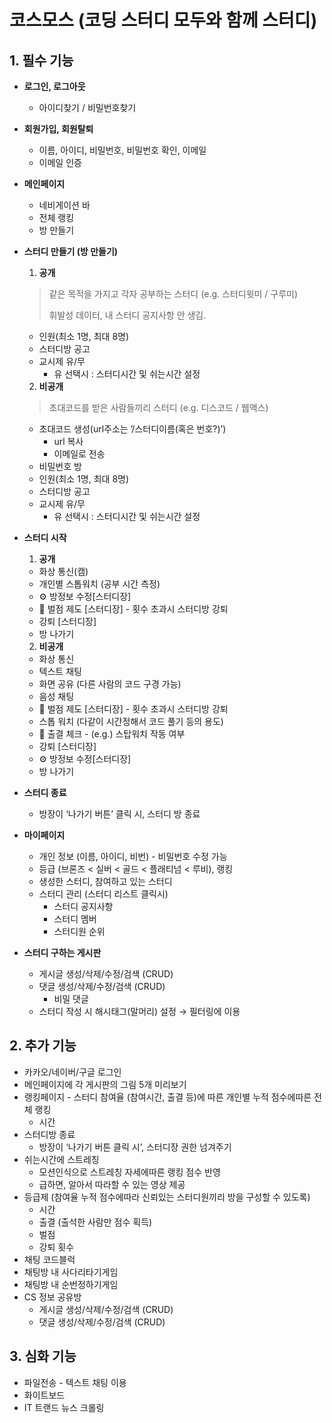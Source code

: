 # 코스모스 (코딩 스터디 모두와 함께 스터디)


## 1. 필수 기능

- **로그인, 로그아웃**

  - 아이디찾기 / 비밀번호찾기

- **회원가입, 회원탈퇴**

  - 이름, 아이디, 비밀번호, 비밀번호 확인,  이메일
  - 이메일 인증

- **메인페이지**

  - 네비게이션 바
  - 전체 랭킹
  - 방 만들기

- **스터디 만들기 (방 만들기)**

  1. **공개**

  >  같은 목적을 가지고 각자 공부하는 스터디 (e.g. 스터디윗미 / 구루미)
  >
  > 휘발성 데이터, 내 스터디 공지사항 안 생김.

  - 인원(최소 1명, 최대 8명)
  - 스터디방 공고
  - 교시제 유/무
    - 유 선택시 : 스터디시간 및 쉬는시간 설정

  2. **비공개** 

  > 초대코드를 받은 사람들끼리 스터디 (e.g. 디스코드 / 웹액스)

  - 초대코드 생성(url주소는 ’/스터디이름(혹은 번호?)’)
    - url 복사
    - 이메일로 전송
  - 비밀번호 방
  - 인원(최소 1명, 최대 8명)
  - 스터디방 공고
  - 교시제 유/무
    - 유 선택시 : 스터디시간 및 쉬는시간 설정

- **스터디 시작**

    1. **공개**

    - 화상 통신(캠)
    - 개인별 스톱워치 (공부 시간 측정)
    - ⚙️ 방정보 수정[스터디장]
    - 💯 벌점 제도 [스터디장] - 횟수 초과시 스터디방 강퇴
    - 강퇴 [스터디장]
    - 방 나가기

    2. **비공개**

    - 화상 통신
    - 텍스트 채팅
    - 화면 공유 (다른 사람의 코드 구경 가능)
    - 음성 채팅
    - 💯 벌점 제도 [스터디장] - 횟수 초과시 스터디방 강퇴
    - 스톱 워치 (다같이 시간정해서 코드 풀기 등의 용도)
    - 📅 출결 체크 - (e.g.) 스탑워치 작동 여부
    - 강퇴 [스터디장]
    - ⚙️ 방정보 수정[스터디장]
    - 방 나가기

- **스터디 종료**
    - 방장이 ‘나가기 버튼’ 클릭 시, 스터디 방 종료
- **마이페이지**
    - 개인 정보 (이름, 아이디, 비번) - 비밀번호 수정 가능
    - 등급 (브론즈 < 실버 < 골드 < 플래티넘 < 루비), 랭킹
    - 생성한 스터디, 참여하고 있는 스터디
    - 스터디 관리 (스터디 리스트 클릭시)
        - 스터디 공지사항
        - 스터디 멤버
        - 스터디원 순위
- **스터디 구하는 게시판**
    - 게시글 생성/삭제/수정/검색 (CRUD)
    - 댓글 생성/삭제/수정/검색 (CRUD)
        - 비밀 댓글
    - 스터디 작성 시 해시태그(말머리) 설정 → 필터링에 이용





## 2. 추가 기능

- 카카오/네이버/구글 로그인
- 메인페이지에 각 게시판의 그림 5개 미리보기
- 랭킹페이지 - 스터디 참여율 (참여시간, 출결 등)에 따른 개인별 누적 점수에따른 전체 랭킹
  - 시간
- 스터디방 종료
  - 방장이 ‘나가기 버튼 클릭 시’, 스터디장 권한 넘겨주기
- 쉬는시간에 스트레칭
  - 모션인식으로 스트레칭 자세에따른 랭킹 점수 반영
  - 급하면, 알아서 따라할 수 있는 영상 제공
- 등급제 (참여율 누적 점수에따라 신뢰있는 스터디원끼리 방을 구성할 수 있도록)
  - 시간
  - 출결 (출석한 사람만 점수 획득)
  - 벌점
  - 강퇴 횟수
- 채팅 코드블럭
- 채팅방 내 사다리타기게임
- 채팅방 내 순번정하기게임
- CS 정보 공유방
  - 게시글 생성/삭제/수정/검색 (CRUD)
  - 댓글 생성/삭제/수정/검색 (CRUD)

## 3. 심화 기능

- 파일전송 - 텍스트 채팅 이용
- 화이트보드
- IT 트랜드 뉴스 크롤링
